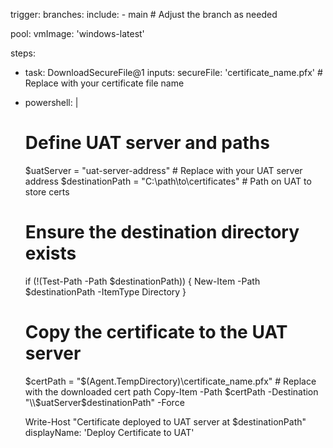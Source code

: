 trigger:
  branches:
    include:
      - main  # Adjust the branch as needed

pool:
  vmImage: 'windows-latest'

steps:
- task: DownloadSecureFile@1
  inputs:
    secureFile: 'certificate_name.pfx'  # Replace with your certificate file name

- powershell: |
    # Define UAT server and paths
    $uatServer = "uat-server-address"  # Replace with your UAT server address
    $destinationPath = "C:\path\to\certificates"  # Path on UAT to store certs

    # Ensure the destination directory exists
    if (!(Test-Path -Path $destinationPath)) {
      New-Item -Path $destinationPath -ItemType Directory
    }

    # Copy the certificate to the UAT server
    $certPath = "$(Agent.TempDirectory)\certificate_name.pfx"  # Replace with the downloaded cert path
    Copy-Item -Path $certPath -Destination "\\$uatServer\$destinationPath" -Force

    Write-Host "Certificate deployed to UAT server at $destinationPath"
  displayName: 'Deploy Certificate to UAT'
